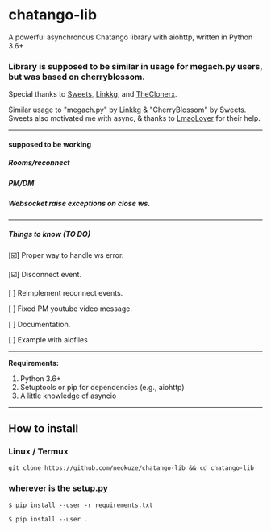 # chatango-lib

A powerful asynchronous Chatango library with aiohttp, written in Python 3.6+

### Library is supposed to be similar in usage for megach.py users, but was based on cherryblossom.

Special thanks to [Sweets](https://github.com/sweets/), [Linkkg](https://github.com/linkkg/megach.py), and [TheClonerx](https://github.com/theclonerx).

Similar usage to "megach.py" by Linkkg & "CherryBlossom" by Sweets. Sweets also motivated me with async, & thanks to [LmaoLover](https://github.com/LmaoLover/) for their help.

---
#### supposed to be working
##### Rooms/reconnect

##### PM/DM

##### Websocket raise exceptions on close ws.

---
##### Things to know (TO DO)
[☑️] Proper way to handle ws error. 

[☑️] Disconnect event.

[ ] Reimplement reconnect events.

[ ] Fixed PM youtube video message.

[ ] Documentation.

[ ] Example with aiofiles

---
**Requirements:**

1. Python 3.6+
2. Setuptools or pip for dependencies (e.g., aiohttp)
3. A little knowledge of asyncio
---
## How to install
### Linux / Termux
`git clone https://github.com/neokuze/chatango-lib && cd chatango-lib`
### wherever is the setup.py
`$ pip install --user -r requirements.txt`

`$ pip install --user .`
